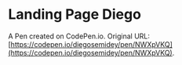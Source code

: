 # Landing Page Diego

A Pen created on CodePen.io. Original URL: [https://codepen.io/diegosemidey/pen/NWXpVKQ](https://codepen.io/diegosemidey/pen/NWXpVKQ).

